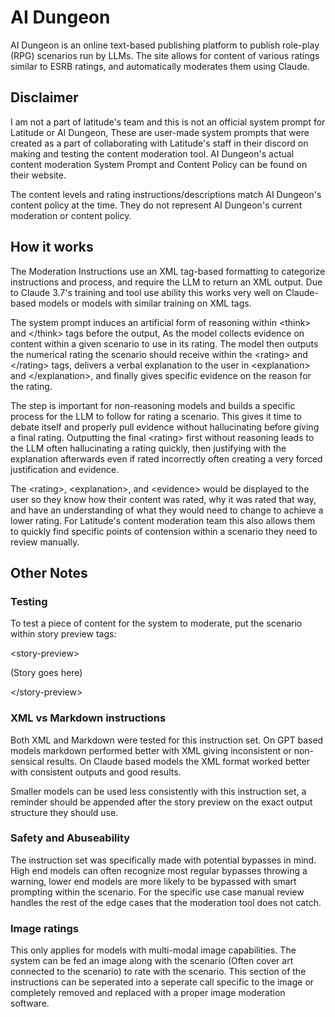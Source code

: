 # AI Dungeon

AI Dungeon is an online text-based publishing platform to publish role-play (RPG) scenarios run by LLMs. The site allows for content of various ratings similar to ESRB ratings, and automatically moderates them using Claude.

## Disclaimer
I am not a part of latitude's team and this is not an official system prompt for Latitude or AI Dungeon, These are user-made system prompts that were created as a part of collaborating with Latitude's staff in their discord on making and testing the content moderation tool. AI Dungeon's actual content moderation System Prompt and Content Policy can be found on their website.

The content levels and rating instructions/descriptions match AI Dungeon's content policy at the time. They do not represent AI Dungeon's current moderation or content policy.

## How it works
The Moderation Instructions use an XML tag-based formatting to categorize instructions and process, and require the LLM to return an XML output. Due to Claude 3.7's training and tool use ability this works very well on Claude-based models or models with similar training on XML tags.

The system prompt induces an artificial form of reasoning within \<think> and \</think> tags before the output, As the model collects evidence on content within a given scenario to use in its rating. The model then outputs the numerical rating the scenario should receive within the \<rating> and \</rating> tags, delivers a verbal explanation to the user in \<explanation> and \</explanation>, and finally gives specific evidence on the reason for the rating.

The <think> step is important for non-reasoning models and builds a specific process for the LLM to follow for rating a scenario. This gives it time to debate itself and properly pull evidence without hallucinating before giving a final rating. Outputting the final \<rating> first without reasoning leads to the LLM often hallucinating a rating quickly, then justifying with the explanation afterwards even if rated incorrectly often creating a very forced justification and evidence.

The \<rating>, \<explanation>, and \<evidence> would be displayed to the user so they know how their content was rated, why it was rated that way, and have an understanding of what they would need to change to achieve a lower rating. For Latitude's content moderation team this also allows them to quickly find specific points of contension within a scenario they need to review manually.

## Other Notes
### Testing
To test a piece of content for the system to moderate, put the scenario within story preview tags:

\<story-preview>

(Story goes here)

\</story-preview>

### XML vs Markdown instructions
Both XML and Markdown were tested for this instruction set. On GPT based models markdown performed better with XML giving inconsistent or non-sensical results. On Claude based models the XML format worked better with consistent outputs and good results.

Smaller models can be used less consistently with this instruction set, a reminder should be appended after the story preview on the exact output structure they should use.

### Safety and Abuseability
The instruction set was specifically made with potential bypasses in mind. High end models can often recognize most regular bypasses throwing a warning, lower end models are more likely to be bypassed with smart prompting within the scenario. For the specific use case manual review handles the rest of the edge cases that the moderation tool does not catch.

### Image ratings
This only applies for models with multi-modal image capabilities. The system can be fed an image along with the scenario (Often cover art connected to the scenario) to rate with the scenario. This section of the instructions can be seperated into a seperate call specific to the image or completely removed and replaced with a proper image moderation software.
